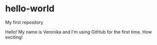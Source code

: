 # hello-world
My first repository

Hello!
My name is Veronika and I'm using GitHub for the first time. How exciting! 
